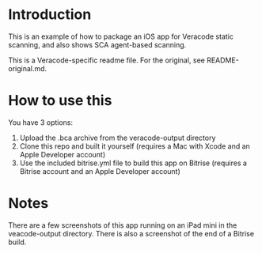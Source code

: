 # Introduction

This is an example of how to package an iOS app for Veracode static scanning, and also shows SCA agent-based scanning.

This is a Veracode-specific readme file.  For the original, see README-original.md.

# How to use this

You have 3 options:

1. Upload the .bca archive from the veracode-output directory
2. Clone this repo and built it yourself (requires a Mac with Xcode and an Apple Developer account)
3. Use the included bitrise.yml file to build this app on Bitrise (requires a Bitrise account and an Apple Developer account)

# Notes

There are a few screenshots of this app running on an iPad mini in the veacode-output directory.  There is also a screenshot of the end of a Bitrise build.